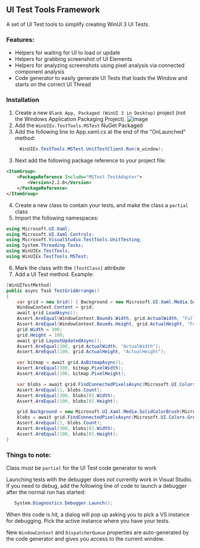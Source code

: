 ## UI Test Tools Framework

A set of UI Test tools to simplify creating WinUI 3 UI Tests. 

### Features:
   - Helpers for waiting for UI to load or update
   - Helpers for grabbing screenshot of UI Elements
   - Helpers for analyzing screenshots using pixel analysis via connected component analysis
   - Code generator to easily generate UI Tests that loads the Window and starts on the correct UI Thread
   
### Installation

1. Create a new `Blank App, Packaged (WinUI 3 in Desktop)` project (not the Windows Application Packaging Project).
  ![image](https://user-images.githubusercontent.com/1378165/145077633-0918e17b-d234-471d-9c08-26e8273a8372.png)
2. Add the `WinUIEx.TestTools.MSTest` NuGet Packaged
3. Add the following line to App.xaml.cs at the end of the "OnLaunched" method: 
```cs
     WinUIEx.TestTools.MSTest.UnitTestClient.Run(m_window);
```
3.  Next add the following package reference to your project file:
```xml
<ItemGroup>
    <PackageReference Include="MSTest.TestAdapter">
        <Version>2.2.8</Version>
    </PackageReference>
</ItemGroup>
```
4. Create a new class to contain your tests, and make the class a `partial` class
5. Import the following namespaces:
```cs
using Microsoft.UI.Xaml;
using Microsoft.UI.Xaml.Controls;
using Microsoft.VisualStudio.TestTools.UnitTesting;
using System.Threading.Tasks;
using WinUIEx.TestTools;
using WinUIEx.TestTools.MSTest;
```
6. Mark the class with the `[TestClass]` attribute
7. Add a UI Test method. Example:
```cs
[WinUITestMethod]
public async Task TestGridArrange()
{
    var grid = new Grid() { Background = new Microsoft.UI.Xaml.Media.SolidColorBrush(Microsoft.UI.Colors.Red) };
    WindowContext.Content = grid;
    await grid.LoadAsync();
    Assert.AreEqual(WindowContext.Bounds.Width, grid.ActualWidth, "Full Width");
    Assert.AreEqual(WindowContext.Bounds.Height, grid.ActualHeight, "Full height");
    grid.Width = 300;
    grid.Height = 100;
    await grid.LayoutUpdatedAsync();
    Assert.AreEqual(300, grid.ActualWidth, "ActualWidth");
    Assert.AreEqual(100, grid.ActualHeight, "ActualHeight");

    var bitmap = await grid.AsBitmapAsync();
    Assert.AreEqual(300, bitmap.PixelWidth);
    Assert.AreEqual(100, bitmap.PixelHeight);

    var blobs = await grid.FindConnectedPixelsAsync(Microsoft.UI.Colors.Red);
    Assert.AreEqual(1, blobs.Count);
    Assert.AreEqual(300, blobs[0].Width);
    Assert.AreEqual(100, blobs[0].Height);

    grid.Background = new Microsoft.UI.Xaml.Media.SolidColorBrush(Microsoft.UI.Colors.Green);
    blobs = await grid.FindConnectedPixelsAsync(Microsoft.UI.Colors.Green);
    Assert.AreEqual(1, blobs.Count);
    Assert.AreEqual(300, blobs[0].Width);
    Assert.AreEqual(100, blobs[0].Height);
}
```

### Things to note: 

Class must be `partial` for the UI Test code generator to work

Launching tests with the debugger does not currently work in Visual Studio.
If you need to debug, add the following line of code to launch a debugger after the normal run has started:
```cs
   System.Diagnostics.Debugger.Launch();
```
When this code is hit, a dialog will pop up asking you to pick a VS instance for debugging. Pick the active instance where you have your tests.

New `WindowContext` and `DispatcherQueue` properties are auto-generated by the code generator and gives you access to the current window.